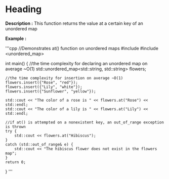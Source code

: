 
# Heading
**Description :** This function returns the value at a certain key of an unordered map

**Example :**

'''cpp
//Demonstrates at() function on unordered maps
#include <iostream>
#include <unordered_map>

int main() {
    //the time complexity for declaring an unordered map on average ~O(1)
    std::unordered_map<std::string, std::string> flowers;

    //the time complexity for insertion on average ~O(1)
    flowers.insert({"Rose", "red"});
    flowers.insert({"Lily", "white"});
    flowers.insert({"Sunflower", "yellow"});

    std::cout << "The color of a rose is " << flowers.at("Rose") << std::endl;
    std::cout << "The color of a lily is " << flowers.at("Lily") << std::endl;

    //if at() is attempted on a nonexistent key, an out_of_range exception is thrown
    try {
        std::cout << flowers.at("Hibiscus");
    }
    catch (std::out_of_range& e) {
        std::cout << "The hibiscus flower does not exist in the flowers map";
    }
    return 0;
}
    '''
